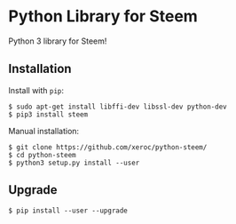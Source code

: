 Python Library for Steem
========================

Python 3 library for Steem!

Installation
------------

Install with `pip`:

    $ sudo apt-get install libffi-dev libssl-dev python-dev
    $ pip3 install steem

Manual installation:

    $ git clone https://github.com/xeroc/python-steem/
    $ cd python-steem
    $ python3 setup.py install --user

Upgrade
-------

    $ pip install --user --upgrade
